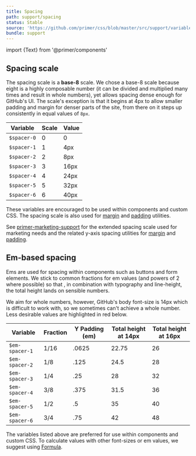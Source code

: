 ```yaml
---
title: Spacing
path: support/spacing
status: Stable
source: 'https://github.com/primer/css/blob/master/src/support/variables/layout.scss'
bundle: support
---
```


import {Text} from '@primer/components'

## Spacing scale

The spacing scale is a **base-8** scale. We chose a base-8 scale because eight is a highly composable number (it can be divided and multiplied many times and result in whole numbers), yet allows spacing dense enough for GitHub's UI. The scale's exception is that it begins at 4px to allow smaller padding and margin for denser parts of the site, from there on it steps up consistently in equal values of `8px`.

| Variable    | Scale | Value |
| ----------- | ----- | ----- |
| `$spacer-0` | 0     | 0     |
| `$spacer-1` | 1     | 4px   |
| `$spacer-2` | 2     | 8px   |
| `$spacer-3` | 3     | 16px  |
| `$spacer-4` | 4     | 24px  |
| `$spacer-5` | 5     | 32px  |
| `$spacer-6` | 6     | 40px  |

These variables are encouraged to be used within components and custom CSS. The spacing scale is also used for [margin](/utilities/margin) and [padding](/utilities/padding) utilities.

See [primer-marketing-support](/support/marketing-variables) for the extended spacing scale used for marketing needs and the related y-axis spacing utilities for [margin](/utilities/marketing-margin) and [padding](/utilities/marketing-padding).

## Em-based spacing

Ems are used for spacing within components such as buttons and form elements. We stick to common fractions for em values (and powers of 2 where possible) so that , in combination with typography and line-height, the total height lands on sensible numbers.

We aim for whole numbers, however, GitHub's body font-size is 14px which is difficult to work with, so we sometimes can't achieve a whole number. Less desirable values are highlighted in <Text color="red.5">red</Text> below.

| Variable       | Fraction | Y Padding (em) | Total height at 14px             | Total height at 16px |
| -------------- | -------- | -------------- | -------------------------------- | -------------------- |
| `$em-spacer-1` | 1/16     | .0625          | <Text color="red.5">22.75</Text> | 26                   |
| `$em-spacer-2` | 1/8      | .125           | <Text color="red.5">24.5</Text>  | 28                   |
| `$em-spacer-3` | 1/4      | .25            | 28                               | 32                   |
| `$em-spacer-4` | 3/8      | .375           | <Text color="red.5">31.5</Text>  | 36                   |
| `$em-spacer-5` | 1/2      | .5             | 35                               | 40                   |
| `$em-spacer-6` | 3/4      | .75            | 42                               | 48                   |

The variables listed above are preferred for use within components and custom CSS. To calculate values with other font-sizes or em values, we suggest using [Formula](https://jxnblk.github.io/formula/).
